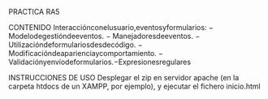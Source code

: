 PRACTICA RA5

CONTENIDO
Interacciónconelusuario,eventosyformularios:
 − Modelodegestióndeeventos.
 − Manejadoresdeeventos.
 − Utilizacióndeformulariosdesdecódigo.
 − Modificacióndeaparienciaycomportamiento.
 − Validaciónyenvíodeformularios.−Expresionesregulares

INSTRUCCIONES DE USO
Desplegar el zip en servidor apache (en la carpeta htdocs de un XAMPP, por ejemplo), y ejecutar el fichero inicio.html
